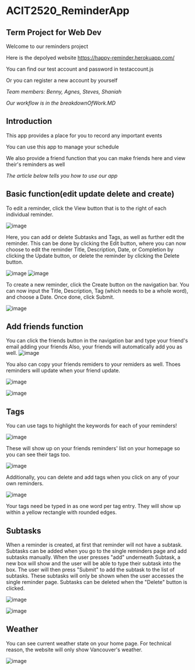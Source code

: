 # ACIT2520_ReminderApp
## Term Project for Web Dev

Welcome to our reminders project

Here is the depolyed website https://happy-reminder.herokuapp.com/

You can find our test account and password in testaccount.js

Or you can register a new account by yourself

*Team members: Benny, Agnes, Steves, Shaniah*

*Our workflow is in the breakdownOfWork.MD*

## Introduction

This app provides a place for you to record any important events

You can use this app to manage your schedule

We also provide a friend function that you can make friends here and view their's reminders as well

*The article below tells you how to use our app*

## Basic function(edit update delete and create)
To edit a reminder, click the View button that is to the right of each individual reminder. 

![image](./pic/basic1.png)

Here, you can add or delete Subtasks and Tags, as well as further edit the reminder. This can be done by clicking the Edit button, where you can now choose to edit the reminder Title, Description, Date, or Completion by clicking the Update button, or delete the reminder by clicking the Delete button.

![image](./pic/basic2.png)
![image](./pic/basic3.png)

To create a new reminder, click the Create button on the navigation bar. You can now input the Title, Description, Tag (which needs to be a whole word), and choose a Date. Once done, click Submit.

![image](./pic/basic4.png)


## Add friends function
You can click the friends button in the navigation bar and type your friend's email adding your friends
Also, your friends will automatically add you as well.
![image](./pic/friends1.png)

You also can copy your friends remiders to your remiders as well. Thoes reminders will update when your friend update.

![image](./pic/friends2.png)

![image](./pic/friends3.png)

## Tags
You can use tags to highlight the keywords for each of your reminders! 

![image](./pic/tags3.JPG)

These will show up on your friends reminders' list on your homepage so you can see their tags too. 

![image](./pic/tags1.JPG)

Additionally, you can delete and add tags when you click on any of your own reminders. 

![image](./pic/tags2.JPG)

Your tags need be typed in as one word per tag entry. They will show up within a yellow rectangle with rounded edges. 

## Subtasks
When a reminder is created, at first that reminder will not have a subtask. Subtasks can be added when you go to the single reminders page and add subtasks manually. When the user presses "add" underneath Subtask, a new box will show and the user will be able to type their subtask into the box. The user will then press "Submit" to add the subtask to the list of subtasks. These subtasks will only be shown when the user accesses the single reminder page. Subtasks can be deleted when the "Delete" button is clicked.

![image](./pic/sub1.png)

![image](./pic/sub2.png) 


## Weather
You can see current weather state on your home page. For technical reason, the website will only show Vancouver's weather.

![image](./pic/wea1.png)
